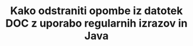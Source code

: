 ---
############################# Static ############################
layout: "auto-gen-gist"
draft: false
path: "sl/redaction/java/annotation/doc"
otherformats: CSV DOCM DOCX DOT DOTM DOTX PDF POT POTM PPS PPSM PPSX PPT PPTM PPTX RTF XLS XLSM XLSX XLT XLTM XLTX  

############################# Head ############################
head_title: "Uredi DOC opombe prek regularnega izraza v Java"
head_description: "GroupDocs.Redactions Java API razvijalcem omogoča urejanje opomb iz PDF DOC DOCX RTF XLSX CSV PPT PPTX in slik z uporabo regularnih izrazov v Java"

############################# Header ############################
title: "Kako odstraniti opombe iz datotek DOC z uporabo regularnih izrazov in Java"
description: "GroupDocs.Redactions Java API omogoča urejanje, skrivanje ali odstranjevanje občutljivih komentarjev iz dokumentov za obdelavo besedil, delovnih listov, predstavitev, PDFs in slik z uporabo regularnih izrazov."

################### SubMenu/Download Button #####################
button:
    enable: true

############################# About ############################
about:
    enable: true
    title: "Kaj je sanacija komentarjev?"
    content: |
        Redakcija ali čiščenje besedila je postopek odstranjevanja zaupnih ali neželenih opomb iz digitalnih dokumentov, pri čemer ostane nedotaknjen preostanek dokumenta ali odstavka, ki jih vsebuje. Redakcija pomaga uporabnikom in organizacijam zaščititi njihove občutljive podatke tako, da jih skrijejo ali trajno odstranijo. Z uporabo GroupDocs.Redaction Java API-ja lahko uporabniki zdaj urejajo, skrivajo ali odstranjujejo občutljivo besedilo iz dokumentov za obdelavo besedil, delovnih listov, predstavitev PDF in rastrskih slikovnih datotek. API ponuja široko paleto možnosti in metod za urejanje zasebnih informacij v dokumentih. Podpira iskanje in urejanje z uporabo regularnih izrazov, uporabo besedilnih (kode izjem) ali grafičnih (obarvani pravokotniki) redigiranja in še veliko več. Zakaj torej ne bi poskusili in avtomatizirali svojega postopka urejanja dokumentov tako, da prenesete API in raziščete njegove osnovne in napredne funkcije.

############################# Steps ############################
steps:
    enable: true
    block:
    - title_left: "Uredite DOC opombe z uporabo regularnih izrazov v Java"
      content_left: |
        GroupDocs.Redaction omogoča enostavno urejanje podatkov občutljive ali zasebne narave iz vaših dokumentov. Najbolj priljubljen primer redigiranja je odstranitev opombe iz dokumenta. 

        Naslednjo kodo je mogoče uporabiti za uporabo urejanja pripisov v dokumentu z uporabo regularnega izraza. Uporabnikom omogoča, da zamenjajo vse komentarje, pri čemer navajajo "john" z "[redigirano]" kot kodo izjeme,

      title_right: "Odstranite občutljive podatke iz komentarjev DOC"
      content_right: |
        * Ustvarite primerek razreda [Redactor](https://apireference.groupdocs.com/redaction/java/com.groupdocs.redaction/Redactor) in naložite datoteko DOC
        * Ustvarite primerek razreda [AnnotationRedaction](https://apireference.groupdocs.com/redaction/java/com.groupdocs.redaction.redactions/AnnotationRedaction)
        * Pokličite metodo redactor.apply z objektom razreda AnnotationRedaction
        * Pokličite metodo redactor.save, da shranite spremembe 

      gisthash: "75d727ec8cec6c416b307caeee59f44b"
      gistfile: "AnnotationRedaction.java"
      
    - title_left: "Sistemske zahteve"
      content_left: |
        GroupDocs.Redaction for Java API-ji so podprti na vseh glavnih platformah in operacijskih sistemih. Za celoten vodnik po sistemskih zahtevah obiščite [sistemske zahteve](https://docs.groupdocs.com/redaction/java/system-requirements) Preden izvedete spodnjo kodo, se prepričajte, da imate v sistemu nameščene naslednje predpogoje :
        * Operacijski sistemi: Microsoft Windows, Linux, MacOS
        * Razvojno okolje: NetBeans, Intellij IDEA, Eclipse itd
        * Java Izvajalno okolje: J2SE 6.0 in novejši
        * Prenesite najnovejšo različico GroupDocs.Redaction for Java pri [Maven](https://repository.groupdocs.com/webapp/#/artifacts/browse/tree/General/repo/com/groupdocs/groupdocs-redaction)
        
      title_right: "Kako uporabljati GroupDocs.Redaction?"
      content_right: |
        * Omogočite uporabnikom, da dodajo oblike dokumentov po meri in vrste redigiranja
        * Za odstranitev občutljivih informacij ni potrebna dodatna programska oprema
        * Možnost nastavitve dokumenta upodabljanja obsega strani kot PDF
        * Enostaven način urejanja različnih vrst metapodatkov: ime avtorja, različica, naslov, zadeva, opis in še veliko več
        * Ekstrakcija informacij o dokumentu - vrsta datoteke, število strani itd.

############################# Demos ############################
demos:
    enable: true
############################# About Formats ############################
about_formats:
    enable: true
############################# More Formats ############################
more_formats:
    enable: true

############################# Back to top ###############################
back_to_top:
    enable: true
---